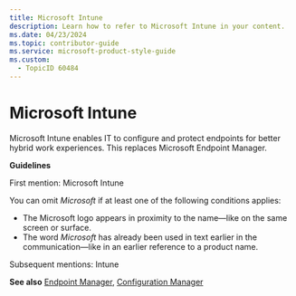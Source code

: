 ```yaml
---
title: Microsoft Intune
description: Learn how to refer to Microsoft Intune in your content.
ms.date: 04/23/2024
ms.topic: contributor-guide
ms.service: microsoft-product-style-guide
ms.custom:
  - TopicID 60484
---
```



# Microsoft Intune

Microsoft Intune enables IT to configure and protect endpoints for better hybrid work experiences. This replaces Microsoft Endpoint Manager.  

**Guidelines**  

First mention: Microsoft Intune  

You can omit *Microsoft* if at least one of the following conditions applies:  

- The Microsoft logo appears in proximity to the name—like on the same screen or surface.  
- The word *Microsoft* has already been used in text earlier in the communication—like in an earlier reference to a product name.  

Subsequent mentions: Intune  

**See also** [Endpoint Manager](~/a_z_names_terms/e/endpoint-manager.md), [Configuration Manager](~\a_z_names_terms\m\microsoft-configuration-manager.md "Configuration Manager")  


